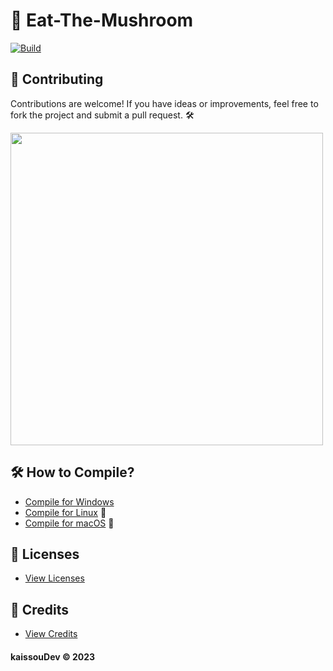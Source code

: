 # 🍄 Eat-The-Mushroom

[![Build](https://github.com/kaissouDev/Eat-the-Mushroom/actions/workflows/build.yml/badge.svg)](https://github.com/kaissouDev/Eat-the-Mushroom/actions/workflows/build.yml)

## 🤝 Contributing
Contributions are welcome! If you have ideas or improvements, feel free to fork the project and submit a pull request. 🛠️

<img src="https://github.com/kaissouDev/Eat-the-Mushroom/assets/93447388/41638acd-d4b2-439c-bc73-c6c9f5c17979" width="500">

## 🛠️ How to Compile?
- [Compile for Windows](https://github.com/kaissouDev/Eat-the-Mushroom/blob/master/docs/compile-windows.md) 
- [Compile for Linux](https://github.com/kaissouDev/Eat-the-Mushroom/blob/master/docs/compile-linux.md) 🐧
- [Compile for macOS](https://github.com/kaissouDev/Eat-the-Mushroom/blob/master/docs/compile-macos.md) 🍎

## 🔑 Licenses
- [View Licenses](https://github.com/kaissouDev/Eat-the-Mushroom/blob/master/docs/license.md)

## 👏 Credits
- [View Credits](https://github.com/kaissouDev/Eat-the-Mushroom/blob/master/Credits.md)

#### kaissouDev © 2023
